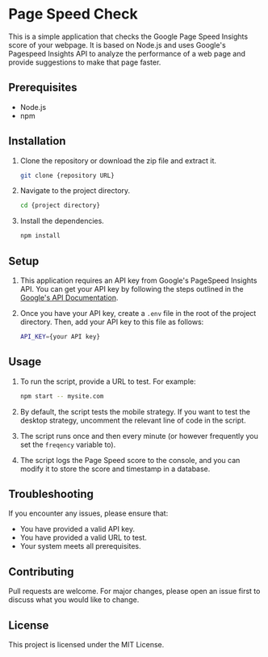 # Page Speed Check

This is a simple application that checks the Google Page Speed Insights score of your webpage. It is based on Node.js and uses Google's Pagespeed Insights API to analyze the performance of a web page and provide suggestions to make that page faster.

## Prerequisites

- Node.js
- npm

## Installation

1. Clone the repository or download the zip file and extract it.

   ```bash
   git clone {repository URL}
   ```

2. Navigate to the project directory.

   ```bash
   cd {project directory}
   ```

3. Install the dependencies.

   ```bash
   npm install
   ```

## Setup

1. This application requires an API key from Google's PageSpeed Insights API. You can get your API key by following the steps outlined in the [Google's API Documentation](https://developers.google.com/speed/docs/insights/v5/get-started).

2. Once you have your API key, create a `.env` file in the root of the project directory. Then, add your API key to this file as follows:

   ```bash
   API_KEY={your API key}
   ```

## Usage

1. To run the script, provide a URL to test. For example:

   ```bash
   npm start -- mysite.com
   ```

2. By default, the script tests the mobile strategy. If you want to test the desktop strategy, uncomment the relevant line of code in the script.

3. The script runs once and then every minute (or however frequently you set the `freqency` variable to).

4. The script logs the Page Speed score to the console, and you can modify it to store the score and timestamp in a database.

## Troubleshooting

If you encounter any issues, please ensure that:

- You have provided a valid API key.
- You have provided a valid URL to test.
- Your system meets all prerequisites.
  
## Contributing

Pull requests are welcome. For major changes, please open an issue first to discuss what you would like to change.

## License

This project is licensed under the MIT License.